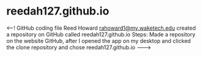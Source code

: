 # reedah127.github.io
<--! GitHub coding file
Reed Howard
rahoward1@my.waketech.edu
created a repository on GitHub called reedah127.github.io
Steps: Made a repository on the website GitHub, after I opened the app on my desktop and clicked the clone repository and chose reedah127.github.io --->